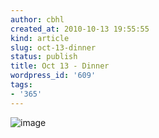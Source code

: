 ```yaml
---
author: cbhl
created_at: 2010-10-13 19:55:55
kind: article
slug: oct-13-dinner
status: publish
title: Oct 13 - Dinner
wordpress_id: '609'
tags:
- '365'
---
```


![image](http://images.azuresky.ca/blog/wp-content/uploads/2010/10/wpid-IMG_20101013_195041.jpg)
